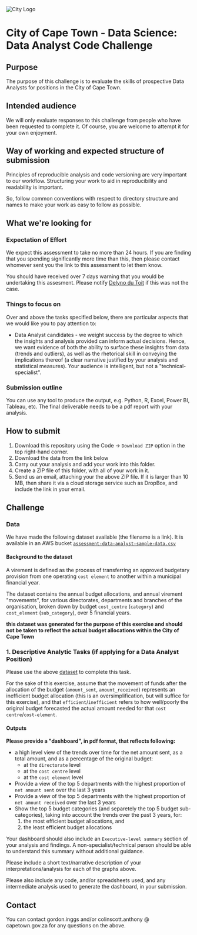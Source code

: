 
<img src="img/city_emblem.png" alt="City Logo"/>

# City of Cape Town - Data Science: Data Analyst Code Challenge

## Purpose

The purpose of this challenge is to evaluate the skills of prospective Data Analysts for positions in the City of Cape Town. 

## Intended audience

We will only evaluate responses to this challenge from people who have been requested to complete it. Of course, you are welcome to attempt it for your own enjoyment.

## Way of working and expected structure of submission
Principles of reproducible analysis and code versioning are very important to our workflow. Structuring your work to aid in reproducibility and readability is important. 

So, follow common conventions with respect to directory structure and names to make your work as easy to follow as possible.

## What we're looking for
### Expectation of Effort
We expect this assessment to take no more than 24 hours. If you are finding that you spending significantly more time than this, then please contact whomever sent you the link to this assessment to let them know.

You should have received over 7 days warning that you would be undertaking this assesment. Please notify [Delyno du Toit](delyno.dutoit@capetown.gov.za) if this was not the case.

### Things to focus on
Over and above the tasks specified below, there are particular aspects that we would like you to pay attention to:

* Data Analyst candidates - we weight success by the degree to which the insights and analysis provided can inform actual decisions. Hence, we want evidence of both the ability to surface these insights from data (trends and outliers), as well as the rhetorical skill in conveying the implications thereof (a clear narrative justified by your analysis and statistical measures). Your audience is intelligent, but not a "technical-specialist".

### Submission outline
You can use any tool to produce the output, e.g. Python, R, Excel, Power BI, Tableau, etc. The final deliverable needs to be a pdf report with your analysis.

## How to submit
1. Download this repository using the Code -> `Download ZIP` option in the top right-hand corner.
2. Download the data from the link below
3. Carry out your analysis and add your work into this folder.
6. Create a ZIP file of this folder, with all of your work in it.
7. Send us an email, attaching your the above ZIP file. If it is larger than 10 MB, then share it via a cloud storage service such as DropBox, and include the link in your email. 

## Challenge
### Data
We have made the following dataset available (the filename is a link). It is available in an AWS bucket [`assessment-data-analyst-sample-data.csv`](https://cct-budgets-code-challenge-input-data.s3.amazonaws.com/opm.assessment-data-analyst-sample-data.csv)

#### Background to the dataset
A virement is defined as the process of transferring an approved budgetary provision from one operating `cost element` to another within a municipal financial year. 

The dataset contains the annual budget allocations, and annual virement "movements", for various directorates, departments and branches of the organisation, broken down by budget `cost_centre` (`category`) and `cost_element` (`sub_category`), over 5 financial years.

**this dataset was generated for the purpose of this exercise and should not be taken to reflect the actual budget allocations within the City of Cape Town**

### 1. Descriptive Analytic Tasks (if applying for a Data Analyst Position)
Please use the above [dataset](https://cct-budgets-code-challenge-input-data.s3.amazonaws.com/opm.assessment-data-analyst-sample-data.csv) to complete this task.

For the sake of this exercise, assume that the movement of funds after the allocation of the budget (`amount_sent`, `amount_received`) represents an inefficient budget allocation (this is an oversimplification, but will suffice for this exercise), and that `efficient`/`inefficient` refers to how well/poorly the original budget forecasted the actual amount needed for that `cost centre`/`cost-element`.

#### Outputs
**Please provide a "dashboard", in pdf format, that reflects following:**
* a high level view of the trends over time for the net amount sent, as a total amount, and as a percentage of the original budget:
  * at the `directorate` level
  * at the `cost centre` level
  * at the `cost element` level
* Provide a view of the top 5 departments with the highest proportion of `net amount sent` over the last 3 years
* Provide a view of the top 5 departments with the highest proportion of `net amount received` over the last 3 years
* Show the top 5 budget categories (and separetely the top 5 budget sub-categories), taking into account the trends over the past 3 years, for:
  1) the most efficient budget allocations, and
  2) the least efficient budget allocations
 
Your dashboard should also include an `Executive-level summary` section of your analysis and findings. A non-specialist/technical person should be able to understand this summary without additional guidance.

Please include a short text/narrative description of your interpretations/analysis for each of the graphs above.

Please also include any code, and/or spreadsheets used, and any intermediate analysis used to generate the dashboard, in your submission.

## Contact
You can contact gordon.inggs and/or colinscott.anthony @ capetown.gov.za for any questions on the above.
